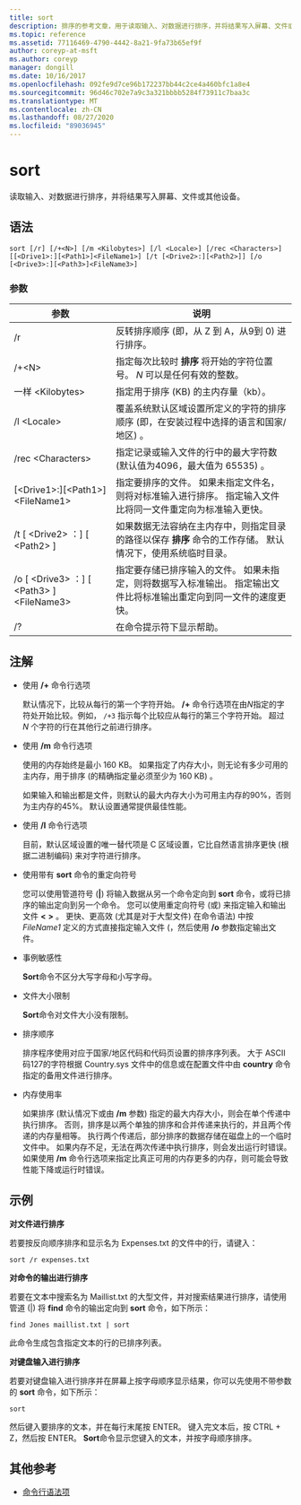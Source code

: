 ```yaml
---
title: sort
description: 排序的参考文章，用于读取输入、对数据进行排序，并将结果写入屏幕、文件或其他设备。
ms.topic: reference
ms.assetid: 77116469-4790-4442-8a21-9fa73b65ef9f
author: coreyp-at-msft
ms.author: coreyp
manager: dongill
ms.date: 10/16/2017
ms.openlocfilehash: 092fe9d7ce96b172237bb44c2ce4a460bfc1a8e4
ms.sourcegitcommit: 96d46c702e7a9c3a321bbbb5284f73911c7baa3c
ms.translationtype: MT
ms.contentlocale: zh-CN
ms.lasthandoff: 08/27/2020
ms.locfileid: "89036945"
---
```

# <a name="sort"></a>sort

读取输入、对数据进行排序，并将结果写入屏幕、文件或其他设备。



## <a name="syntax"></a>语法

```
sort [/r] [/+<N>] [/m <Kilobytes>] [/l <Locale>] [/rec <Characters>] [[<Drive1>:][<Path1>]<FileName1>] [/t [<Drive2>:][<Path2>]] [/o [<Drive3>:][<Path3>]<FileName3>]
```

### <a name="parameters"></a>参数

|参数|说明|
|---------|-----------|
|/r|反转排序顺序 (即，从 Z 到 A，从9到 0) 进行排序。|
|/+\<N>|指定每次比较时 **排序** 将开始的字符位置号。 *N* 可以是任何有效的整数。|
|一样 \<Kilobytes>|指定用于排序 (KB) 的主内存量（kb）。|
|/l \<Locale>|覆盖系统默认区域设置所定义的字符的排序顺序 (即，在安装过程中选择的语言和国家/地区) 。|
|/rec \<Characters>|指定记录或输入文件的行中的最大字符数 (默认值为4096，最大值为 65535) 。|
|[\<Drive1>:][\<Path1>]\<FileName1>|指定要排序的文件。 如果未指定文件名，则将对标准输入进行排序。 指定输入文件比将同一文件重定向为标准输入更快。|
|/t [ \<Drive2> ：] [ \<Path2> ]|如果数据无法容纳在主内存中，则指定目录的路径以保存 **排序** 命令的工作存储。 默认情况下，使用系统临时目录。|
|/o [ \<Drive3> ：] [ \<Path3> ]\<FileName3>|指定要存储已排序输入的文件。 如果未指定，则将数据写入标准输出。 指定输出文件比将标准输出重定向到同一文件的速度更快。|
|/?|在命令提示符下显示帮助。|

## <a name="remarks"></a>注解

-   使用 **/+** 命令行选项

    默认情况下，比较从每行的第一个字符开始。 **/+** 命令行选项在由*N*指定的字符处开始比较。例如， `/+3` 指示每个比较应从每行的第三个字符开始。 超过 *N* 个字符的行在其他行之前进行排序。
-   使用 **/m** 命令行选项

    使用的内存始终是最小 160 KB。 如果指定了内存大小，则无论有多少可用的主内存，用于排序 (的精确指定量必须至少为 160 KB) 。

    如果输入和输出都是文件，则默认的最大内存大小为可用主内存的90%，否则为主内存的45%。 默认设置通常提供最佳性能。
-   使用 **/l** 命令行选项

    目前，默认区域设置的唯一替代项是 C 区域设置，它比自然语言排序更快 (根据二进制编码) 来对字符进行排序。
-   使用带有 **sort** 命令的重定向符号

    您可以使用管道符号 (**|**) 将输入数据从另一个命令定向到 **sort** 命令，或将已排序的输出定向到另一个命令。 您可以使用重定向符号 (或) 来指定输入和输出文件 **<** **>** 。 更快、更高效 (尤其是对于大型文件) 在命令语法) 中按 *FileName1* 定义的方式直接指定输入文件 (，然后使用 **/o** 参数指定输出文件。
-   事例敏感性

    **Sort**命令不区分大写字母和小写字母。
-   文件大小限制

    **Sort**命令对文件大小没有限制。
-   排序顺序

    排序程序使用对应于国家/地区代码和代码页设置的排序序列表。 大于 ASCII 码127的字符根据 Country.sys 文件中的信息或在配置文件中由 **country** 命令指定的备用文件进行排序。
-   内存使用率

    如果排序 (默认情况下或由 **/m** 参数) 指定的最大内存大小，则会在单个传递中执行排序。 否则，排序是以两个单独的排序和合并传递来执行的，并且两个传递的内存量相等。 执行两个传递后，部分排序的数据存储在磁盘上的一个临时文件中。 如果内存不足，无法在两次传递中执行排序，则会发出运行时错误。 如果使用 **/m** 命令行选项来指定比真正可用的内存更多的内存，则可能会导致性能下降或运行时错误。

## <a name="examples"></a>示例

**对文件进行排序**

若要按反向顺序排序和显示名为 Expenses.txt 的文件中的行，请键入：

`sort /r expenses.txt`

**对命令的输出进行排序**

若要在文本中搜索名为 Maillist.txt 的大型文件，并对搜索结果进行排序，请使用管道 (|) 将 **find** 命令的输出定向到 **sort** 命令，如下所示：

`find Jones maillist.txt | sort`

此命令生成包含指定文本的行的已排序列表。

**对键盘输入进行排序**

若要对键盘输入进行排序并在屏幕上按字母顺序显示结果，你可以先使用不带参数的 **sort** 命令，如下所示：

`sort`

然后键入要排序的文本，并在每行末尾按 ENTER。 键入完文本后，按 CTRL + Z，然后按 ENTER。 **Sort**命令显示您键入的文本，并按字母顺序排序。

## <a name="additional-references"></a>其他参考

- [命令行语法项](command-line-syntax-key.md)